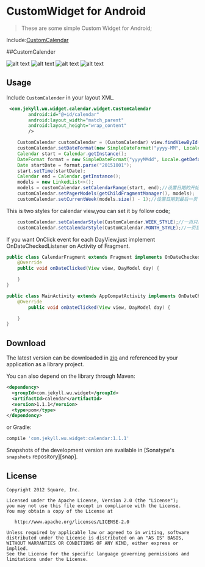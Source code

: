 


CustomWidget for Android
==========================
>These are some simple Custom Widget for Android;


Include:[CustomCalendar](#calendar)


##<span id="calendar">CustomCalender</span>

![alt text](./pic/calendar1.png "Title")
![alt text](./pic/calendar2.png "Title")
![alt text](./pic/calendar3.png "Title")
![alt text](./pic/calendar4.png "Title")


Usage
-----

Include `CustomCalender` in your layout XML.

```xml
 <com.jekyll.wu.widget.calendar.widget.CustomCalendar
        android:id="@+id/calendar"
        android:layout_width="match_parent"
        android:layout_height="wrap_content"
        />
```
```java
    CustomCalendar customCalendar = (CustomCalendar) view.findViewById(R.id.cc_test);
    customCalendar.setDateFormat(new SimpleDateFormat("yyyy-MM", Locale.getDefault()));
    Calendar start = Calendar.getInstance();
    DateFormat format = new SimpleDateFormat("yyyyMMdd", Locale.getDefault());
    Date startDate = format.parse("20151001");
    start.setTime(startDate);
    Calendar end = Calendar.getInstance();
    models = new LinkedList<>();
    models = customCalendar.setCalendarRange(start, end);//设置日期的开始结束位置
    customCalendar.setPagerModels(getChildFragmentManager(), models);
    customCalendar.setCurrentWeek(models.size() - 1);//设置日期到最后一页

```

This is two styles for calendar view,you can set it by follow code;

```java
    customCalendar.setCalendarStyle(CustomCalendar.WEEK_STYLE);//一页只显示一周
    customCalendar.setCalendarStyle(CustomCalendar.MONTH_STYLE);//一页显示一月
```

If you want OnClick event for each DayView,just implement OnDateCheckedListener on Activity of Fragment.

```java
public class CalendarFragment extends Fragment implements OnDateCheckedListener {
    @Override
    public void onDateClicked(View view, DayModel day) {

    }
}

public class MainActivity extends AppCompatActivity implements OnDateCheckedListener {
    @Override
        public void onDateClicked(View view, DayModel day) {

    }
}
```


Download
--------

The latest version can be downloaded in [zip][zip] and referenced by your application as a library
project.

You can also depend on the library through Maven:
```xml
<dependency>
  <groupId>com.jekyll.wu.widget</groupId>
  <artifactId>calendar</artifactId>
  <version>1.1.1</version>
  <type>pom</type>
</dependency>
```
or Gradle:
```groovy
compile 'com.jekyll.wu.widget:calendar:1.1.1'
```

Snapshots of the development version are available in [Sonatype's `snapshots` repository][snap].


License
-------

    Copyright 2012 Square, Inc.

    Licensed under the Apache License, Version 2.0 (the "License");
    you may not use this file except in compliance with the License.
    You may obtain a copy of the License at

       http://www.apache.org/licenses/LICENSE-2.0

    Unless required by applicable law or agreed to in writing, software
    distributed under the License is distributed on an "AS IS" BASIS,
    WITHOUT WARRANTIES OR CONDITIONS OF ANY KIND, either express or implied.
    See the License for the specific language governing permissions and
    limitations under the License.



 [zip]: https://github.com/JieJacket/CustomWidget/archive/master.zip








